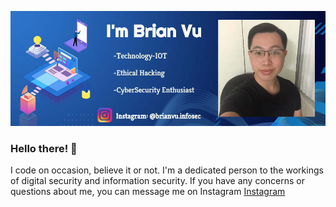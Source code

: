 ![Image of Profile Banner](https://github.com/VuBrian22/VuBrian22/blob/master/profilebanner.jpg)
### Hello there! 👋
I code on occasion, believe it or not. I'm a dedicated person to the workings of digital security and information security. If you have any concerns or questions about me, you can message me on Instagram [Instagram](https://www.instagram.com/brianvu.infosec/)
<!--
**VuBrian22/VuBrian22** is a ✨ _special_ ✨ repository because its `README.md` (this file) appears on your GitHub profile.

Here are some ideas to get you started:

- 🔭 I’m currently working on ...
- 🌱 I’m currently learning ...
- 👯 I’m looking to collaborate on ...
- 🤔 I’m looking for help with ...
- 💬 Ask me about ...
- 📫 How to reach me: ...
- 😄 Pronouns: ...
- ⚡ Fun fact: ...
-->
